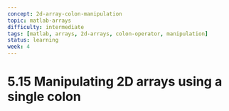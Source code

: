 ```yaml
---
concept: 2d-array-colon-manipulation
topic: matlab-arrays
difficulty: intermediate
tags: [matlab, arrays, 2d-arrays, colon-operator, manipulation]
status: learning
week: 4
---
```


# 5.15 Manipulating 2D arrays using a single colon